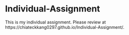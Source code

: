 # Individual-Assignment

<p> This is my individual assignment. Please review at https://chiateckkang0297.github.io/Individual-Assignment/. </p>